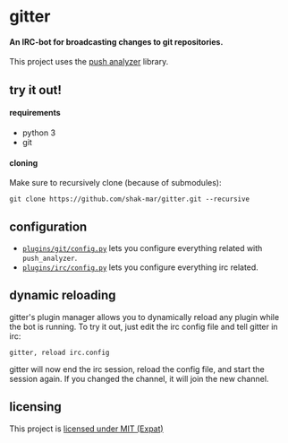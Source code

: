 # gitter

#### An IRC-bot for broadcasting changes to git repositories.

This project uses the [push analyzer][1] library.

[1]: https://github.com/shak-mar/push_analyzer

## try it out!

#### requirements

* python 3
* git

#### cloning

Make sure to recursively clone (because of submodules):

```
git clone https://github.com/shak-mar/gitter.git --recursive
```

## configuration

* [`plugins/git/config.py`][2] lets you configure everything related with
  `push_analyzer`.
* [`plugins/irc/config.py`][3] lets you configure everything irc related.

[2]: https://github.com/shak-mar/gitter/blob/master/plugins/git/config.py
[3]: https://github.com/shak-mar/gitter/blob/master/plugins/irc/config.py

## dynamic reloading

gitter's plugin manager allows you to dynamically reload any plugin while the
bot is running. To try it out, just edit the irc config file and tell gitter in
irc:

    gitter, reload irc.config

gitter will now end the irc session, reload the config file, and start the
session again. If you changed the channel, it will join the new channel.

## licensing

This project is [licensed under MIT (Expat)][4]

[4]: https://github.com/shak-mar/packman/blob/gamelogic/LICENSE
